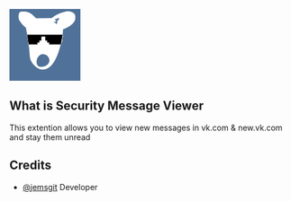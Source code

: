 ![Logo](icons/128x128.png)

## What is Security Message Viewer

This extention allows you to view new messages in vk.com & new.vk.com and stay them unread

## Credits

* [@jemsgit](https://github.com/jemsgit) Developer